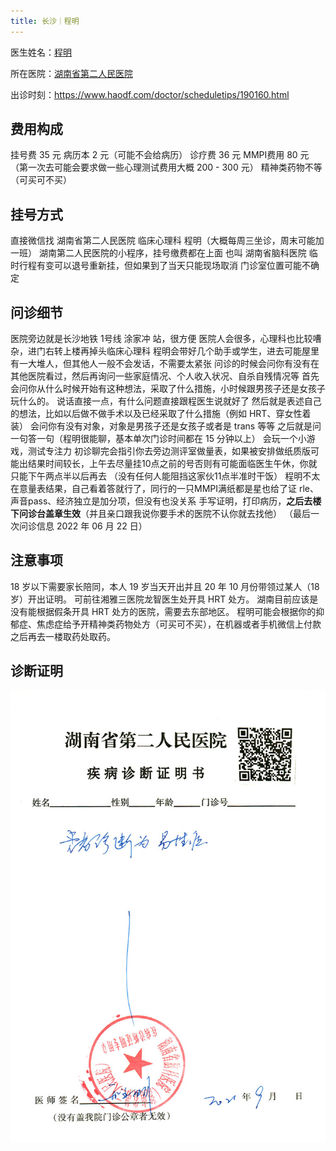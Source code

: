```yaml
---
title: 长沙｜程明
---
```


医生姓名：[程明](https://www.haodf.com/doctor/190160.html)

所在医院：[湖南省第二人民医院](https://amap.com/place/B02DB03S87)

出诊时刻：<https://www.haodf.com/doctor/scheduletips/190160.html>

## 费用构成

挂号费 35 元
病历本 2 元（可能不会给病历）
诊疗费 36 元
MMPI费用 80 元
（第一次去可能会要求做一些心理测试费用大概 200 - 300 元）
精神类药物不等（可买可不买）

## 挂号方式

直接微信找 湖南省第二人民医院 临床心理科 程明（大概每周三坐诊，周末可能加一班）
湖南第二人民医院的小程序，挂号缴费都在上面
也叫 湖南省脑科医院
临时行程有变可以退号重新挂，但如果到了当天只能现场取消
门诊室位置可能不确定

## 问诊细节

医院旁边就是长沙地铁 1号线 涂家冲 站，很方便
医院人会很多，心理科也比较嘈杂，进门右转上楼再掉头临床心理科
程明会带好几个助手或学生，进去可能屋里有一大堆人，但其他人一般不会发话，不需要太紧张
问诊的时候会问你有没有在其他医院看过，然后再询问一些家庭情况、个人收入状况、自杀自残情况等
首先会问你从什么时候开始有这种想法，采取了什么措施，小时候跟男孩子还是女孩子玩什么的。
说话直接一点，有什么问题直接跟程医生说就好了
然后就是表述自己的想法，比如以后做不做手术以及已经采取了什么措施（例如 HRT、穿女性着装）
会问你有没有对象，对象是男孩子还是女孩子或者是 trans 等等
之后就是问一句答一句（程明很能聊，基本单次门诊时间都在 15 分钟以上）
会玩一个小游戏，测试专注力
初诊聊完会指引你去旁边测评室做量表，如果被安排做纸质版可能出结果时间较长，上午去尽量挂10点之前的号否则有可能面临医生午休，你就只能下午两点半以后再去
（没有任何人能阻挡这家伙11点半准时干饭）
程明不太在意量表结果，自己看着答就行了，同行的一只MMPI满纸都是星也给了证
rle、声音pass、经济独立是加分项，但没有也没关系
手写证明，打印病历，**之后去楼下问诊台盖章生效**（并且亲口跟我说你要手术的医院不认你就去找他）
（最后一次问诊信息 2022 年 06 月 22 日）

## 注意事项

18 岁以下需要家长陪同，本人 19 岁当天开出并且 20 年 10 月份带领过某人（18 岁）开出证明。
可前往湘雅三医院龙智医生处开具 HRT 处方。
湖南目前应该是没有能根据假条开具 HRT 处方的医院，需要去东部地区。
程明可能会根据你的抑郁症、焦虑症给予开精神类药物处方（可买可不买），在机器或者手机微信上付款之后再去一楼取药处取药。

## 诊断证明

![证明](proof.jpg)
